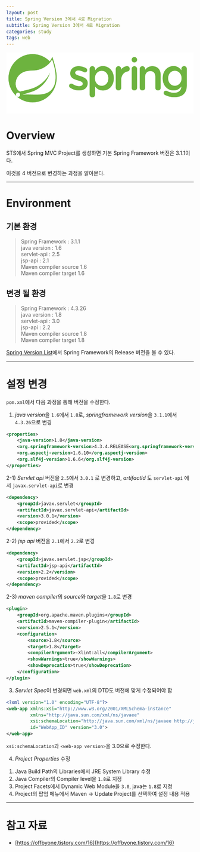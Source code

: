 ```yaml
---
layout: post
title: Spring Version 3에서 4로 Migration
subtitle: Spring Version 3에서 4로 Migration
categories: study
tags: web
---
```


![Spring](/assets/img/logo/spring-logo.png)

# Overview

STS에서 Spring MVC Project를 생성하면 기본 Spring Framework 버전은 3.1.1이다.

이것을 4 버전으로 변경하는 과정을 알아본다.

***

# Environment

## 기본 환경

> Spring Framework : 3.1.1  
> java version : 1.6  
> servlet-api : 2.5  
> jsp-api : 2.1  
> Maven compiler source 1.6  
> Maven compiler target 1.6  

## 변경 될 환경

> Spring Framework : 4.3.26  
> java version : 1.8  
> servlet-api : 3.0  
> jsp-api : 2.2  
> Maven compiler source 1.8  
> Maven compiler target 1.8  

[Spring Version List](https://spring.io/projects/spring-framework#learn)에서 Spring Framework의 Release 버전을 볼 수 있다.

***

# 설정 변경

`pom.xml`에서 다음 과정을 통해 버전을 수정한다.

1) *java version*을 `1.6`에서 `1.8`로, *springframework version*을 `3.1.1`에서 `4.3.26`으로 변경  

```xml
<properties>
    <java-version>1.8</java-version>
    <org.springframework-version>4.3.4.RELEASE<org.springframework-version>
    <org.aspectj-version>1.6.10</org.aspectj-version>
    <org.slf4j-version>1.6.6</org.slf4j-version>
</properties>
```

2-1) *Servlet api* 버전을 `2.5`에서 `3.0.1` 로 변경하고, *artifactId* 도 `servlet-api` 에서 `javax.servlet-api`로 변경

```xml
<dependency>
    <groupId>javax.servlet</groupId>
    <artifactId>javax.servlet-api</artifactId>
    <version>3.0.1</version>
    <scope>provided</scope>
</dependency>
```

2-2) *jsp api* 버전을 `2.1`에서 `2.2`로 변경

```xml
<dependency>
    <groupId>javax.servlet.jsp</groupId>
    <artifactId>jsp-api</artifactId>
    <version>2.2</version>
    <scope>provided</scope>
</dependency>
```

2-3) *maven compiler*의 *source*와 *target*을 `1.8`로 변경

```xml
<plugin>
    <groupId>org.apache.maven.plugins</groupId>
    <artifactId>maven-compiler-plugin</artifactId>
    <version>2.5.1</version>
    <configuration>
        <source>1.8</source>
        <target>1.8</target>
        <compilerArgument>-Xlint:all</compilerArgument>
        <showWarnings>true</showWarnings>
        <showDeprecation>true</showDeprecation>
    </configuration>
</plugin>
```

3) *Servlet Spec*이 변경되면 `web.xml`의 DTD도 버전에 맞게 수정되어야 함

```xml
<?xml version="1.0" encoding="UTF-8"?>
<web-app xmlns:xsi="http://www.w3.org/2001/XMLSchema-instance"
         xmlns="http://java.sun.com/xml/ns/javaee"
         xsi:schemaLocation="http://java.sun.com/xml/ns/javaee http://java.sun.com/xml/ns/javaee/web-app_3_0.xsd"
         id="WebApp_ID" version="3.0">
</web-app>
```
`xsi:schemaLocation`과 `<web-app version>`을 3.0으로 수정한다.


4) *Project Properties* 수정

1. Java Build Path의 Libraries에서 JRE System Library 수정
2. Java Compiler의 Compiler level을 `1.8`로 지정
3. Project Facets에서 Dynamic Web Module을 `3.0`, java는 `1.8`로 지정
4. Project의 팝업 메뉴에서 Maven -> Update Project를 선택하여 설정 내용 적용

***

# 참고 자료

- [https://offbyone.tistory.com/16](https://offbyone.tistory.com/16)